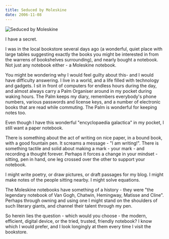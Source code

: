 ```yaml
---
title: Seduced by Moleskine
date: 2006-11-08
---
```


![Seduced by Moleskine](https://source.unsplash.com/_nRpqIBM40Q/1600x900)

I have a secret.

I was in the local bookstore several days ago (a wonderful, quiet place with large tables suggesting exactly the books you might be interested in from the warrens of bookshelves surrounding), and nearly bought a notebook. Not just any notebook either - a Moleskine notebook.

You might be wondering why I would feel guilty about this- and I would have difficulty answering. I live in a world, and a life filled with technology and gadgets. I sit in front of computers for endless hours during the day, and almost always carry a Palm Organiser around in my pocket during waking hours. The Palm keeps my diary, remembers everybody's phone numbers, various passwords and license keys, and a number of electronic books that are read while commuting. The Palm is wonderful for keeping notes too.

Even though I have this wonderful "encyclopaedia galactica" in my pocket, I still want a paper notebook.

There is something about the act of writing on nice paper, in a bound book, with a good fountain pen. It screams a message - "I am writing!". There is something tactile and solid about making a mark - your mark - and recording a thought forever. Perhaps it forces a change in your mindset - sitting, pen in hand, one leg crossed over the other to support your notebook.

I might write poetry, or draw pictures, or draft passages for my blog. I might make notes of the people sitting nearby. I might solve equations.

The Moleskine notebooks have something of a history - they were "the legendary notebook of Van Gogh, Chatwin, Hemingway, Matisse and Cline". Perhaps through owning and using one I might stand on the shoulders of such literary giants, and channel their talent through my pen.

So herein lies the question - which would you choose - the modern, efficient, digital device, or the tried, trusted, friendly notebook? I know which I would prefer, and I look longingly at them every time I visit the bookstore.